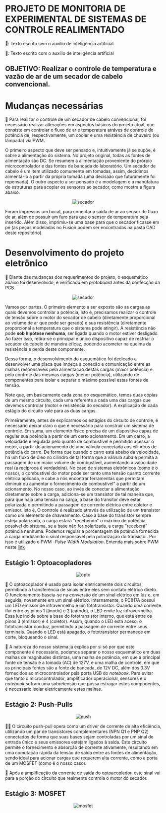 # PROJETO DE MONITORIA DE EXPERIMENTAL DE SISTEMAS DE CONTROLE REALIMENTADO

🧠: Texto escrito sem o auxílio de inteligência artificial

🤖: Texto escrito com o auxílio de inteligência artificial

## OBJETIVO: Realizar o controle de temperatura e vazão de ar de um secador de cabelo convencional.

# Mudanças necessárias
🧠 Para realizar o controle de um secador de cabelo convencional, foi necessário realizar alterações em aspectos básicos do projeto atual, que consiste em controlar o fluxo de ar e temperatura atráves de controle de potência de, respectivamente, um cooler e uma resistência de chuveiro (ou lâmpada) via PWM.

O primeiro aspecto que deve ser pensado e, intuitivamente já se supõe, é sobre a alimentação do sistema. No projeto original, todas as fontes de alimentação são DC. Se resumem a alimentação proveniente do prórpio microcontrolador e das fontes de bancada do laboratório. Um secador de cabelo é um item utilizado comumente em tomadas, assim, decidimos alimentá-lo a partir da própria tomada (uma decisaão que futuramente foi repensada). O outro aspecto a ser pensado é a modelagem e a manufatura de estruturas para acoplar os sensores ao secador, como mostra a figura abaixo.

<p align="center">
  <img src="https://github.com/luizspinola/E_SCR_MONITORIA/blob/fd7203f281a3de32cfbce53ebf565b8b0dd9bbd7/images/secador.png" alt="secador">
</p>

Foram impressos um bocal, para conectar a saída de ar ao sensor de fluxo de ar, além de possuir um furo para que o sensor de temperatura seja inserido. Além disso, imprimiu-se uma base para que o secador ficasse em pé (as peças modeladas no Fusion podem ser encontradas na pasta CAD deste repositório).

# Desenvolvimento do projeto eletrônico

🧠 Diante das mudanças dos requerimentos do projeto, o esquemático abaixo foi desenvolvido, e verificado em _protoboard_ antes da confecção da PCB.

<p align="center">
  <img src="https://github.com/luizspinola/E_SCR_MONITORIA/blob/5854220135213a4ee05ba36546c0e48b903f04f7/images/Schematic_Secador_Scr.png" alt="secador">
</p>

Vamos por partes. O primeiro elemento a ser exposto são as cargas as quais devemos controlar a potência, isto é, precisamos realizar o controle de tensão sobre o motor do secador de cabelo (diretamente proporcional ao volume de ar que pode ser gerado) e sua resistência (diretamente proporcional a temperatura que o sistema pode atingir). A resistência não pode **sob hipótese nenhuma**, ser ligada quando o motor estiver desligado. Ao fazer isso, retira-se o principal e único dispositivo capaz de resfriar o secador de cabelo de maneira eficaz, podendo acometer na queima da resistência e perda deste componente.

Dessa forma, o desenvolvimento do esquemático foi dedicado a desenvolver uma placa que impeça a conexão e comunicação entre as malhas responsáveis pela alimentação destas cargas (maior potência) e pelo controle das mesmas cargas (menor potência), utilizando de componentes para isolar e separar o máximo possível estas fontes de tensão.

Note que, em basicamente cada zona do esquemático, temos duas cópias de um mesmo circuito, cada uma referente a cada uma das cargas que devemos controlar (motor e resistência do secador). A explicação de cada estágio do circuito vale para as duas cargas.

Primeiramente, antes de explicarmos os estágios do circuito de controle, é necessário deixar claro o que é necessário para construir um sistema de controle. Em suma, um elemento físico precisa de um dispositivo capaz de regular sua potência a partir de um certo acionamento. Em um carro, a velocidade é regulada pelo quanto de combustível é permitido acessar o motor, a partir do acionamento de uma válvula conectada aos cilindros de potência do carro. De forma que quando o carro está abaixo da velocidade, há um fluxo de óleo no cilindro de tal forma que a válvula suba e permita a passagem de um maior volume de combustível, aumentando a valocidade real (a recíproca é verdadeira). No caso de sistemas eletrônicos (como é o nosso), o combustível do motor pode ser tanto uma tensão quanto corrente elétrica aplicada, e cabe a nós encontrar ferramentas que permitam diminuir ou aumentar o fornecimento de combustível" a partir de um acionamento. No nosso caso, ao invés de conectar a alimentação diretamente sobre a carga, adiciona-se um transistor de tal maneira que, para que haja uma tensão na carga, a base do transitor deve estar polarizada e permitindo a passagem de corrente elétrica entre coletor e emissor. Isto é, O controle é realizado através da utilização de um transistor como um elemento de chaveamento. Caso a base do transistor sempre esteja polarizada, a carga estará "recebendo" o máximo de potência possível do sistema, se a base não for polarizada, a carga "receberá" potência nenhuma. Podemos regular a porcentagem de potência fornecida a carga modulando o sinal responsável pela polarização do transistor. Por isso é utilizado o PWM -_Pulse Width Modulation_. Entenda mais sobre PWM neste [link](https://www.youtube.com/shorts/xqR8hdYKgJs)   



## Estágio 1: Optoacopladores

<p align="center">
  <img src="https://github.com/luizspinola/E_SCR_MONITORIA/blob/76f16076b71ec76a1ff509dff280be8ef9a71f41/images/opto.png" alt="opto">
</p>

🤖 O optoacoplador é usado para isolar eletricamente dois circuitos, permitindo a transferência de sinais entre eles sem contato elétrico direto. O funcionamento baseia-se na conversão de um sinal elétrico em luz e, em seguida, novamente em um sinal elétrico. Internamente, o PC817A possui um LED emissor de infravermelho e um fototransistor. Quando uma corrente flui entre os pinos 1 (ânodo) e 2 (cátodo), o LED emite luz infravermelha. Essa luz incide sobre a base do fototransistor interno, que está entre os pinos 3 (emissor) e 4 (coletor). Assim, quando o LED está aceso, o fototransistor conduz, permitindo a passagem de corrente entre seus terminais. Quando o LED está apagado, o fototransistor permanece em corte, bloqueando o sinal.

🧠 A natureza do nosso sistema já explica por si só por que este componente é necessário, podemos separar o nosso esquemático em duas malhas de magnitudes distintas, uma malha de potência, em que a principal fonte de tensão é a tomada (AC) de 127V, e uma malha de controle, em que as principais fontes são a fonte de bancada, de 12V DC, além dos 3.3V fornecidos ao microcontrolador pela porta USB do _notebook_. Para evitar que tanto o microcontrolador, amplificador operacional, sensores e o _notebook_ sofram uma sobretensão que possa estragar estes componentes, é necessário isolar eletricamente estas malhas. 

## Estágio 2: Push-Pulls

<p align="center">
  <img src="https://github.com/luizspinola/E_SCR_MONITORIA/blob/8b4d0cf5edfb41e455b89dd79b8a1ae3c9ea84aa/images/push_pull.png" alt="push">
</p>

🤖🧠 O circuito push-pull opera como um driver de corrente de alta eficiência, utilizando um par de transistores complementares (NPN Q1 e PNP Q2) conectados de forma que suas bases sejam controladas por um sinal de entrada único e seus emissores estejam ligados à saída. Este circuito permite o fornecimento e absorção de corrente ativamente, resultando em uma comutação rápida da tensão de saída entre as fontes de alimentação, sendo ideal para acionar cargas que requerem alta corrente, como a porta de um MOSFET (como é o nosso caso).

🧠 Após a amplificação da corrente de saída do optoacoplador, este sinal vai para a porção do circuito que realmente controla o motor do secador.

## Estágio 3: MOSFET

<p align="center">
  <img src="https://github.com/luizspinola/E_SCR_MONITORIA/blob/8b4d0cf5edfb41e455b89dd79b8a1ae3c9ea84aa/images/mosfet.png" alt="mosfet">
</p>


